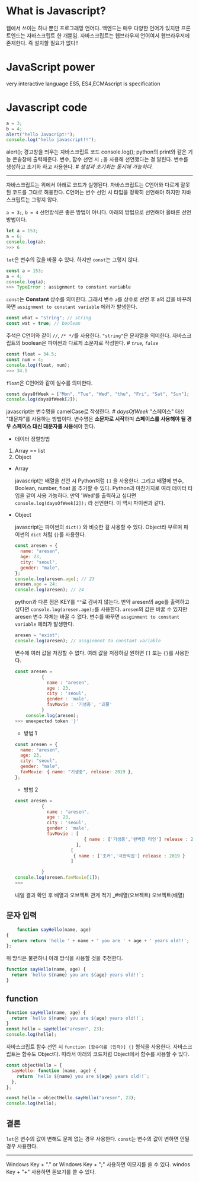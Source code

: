 # What is Javascript?

웹에서 쓰이는 하나 뿐인 프로그래밍 언어다.
백엔드는 매우 다양한 언어가 있지만 프론트엔드는 자바스크립트 한 개뿐임.
자바스크립트는 웹브라우저 언어여서 웹브라우저에 존재한다. 즉 설치할 필요가 없다!!

# JavaScript power

very interactive language
ES5, ES4,ECMAscript is specification

# Javascript code

```javascript
a = 3;
b = 4;
alert("hello Javacript!");
console.log("hello javascript!!");
```

alert(); 경고창을 띄우는 자바스크립트 코드
console.log(); python의 print와 같은 기능 콘솔창에 출력해준다.
변수, 함수 선언 시 `;`을 사용해 선언했다는 걸 알린다.
변수를 생성하고 초기화 하고 사용한다. _# 생성과 초기화는 동시에 가능하다._

---

자바스크립트는 위에서 아래로 코드가 실행된다.
자바스크립트는 C언어와 다르게 잘못된 코드를 그대로 허용한다.
C언어는 변수 선언 시 타입을 정확히 선언해야 하지만 자바스크립트는 그렇지 않다.

`a = 3;`, `b = 4` 선언방식은 좋은 방법이 아니다.
아래의 방법으로 선언해야 올바른 선언 방법이다.

```javascript
let a = 153;
a = 6;
console.log(a);
>>> 6
```

`let`은 변수의 값을 바꿀 수 있다.
하지만 `const`는 그렇지 않다.

```javascript
const a = 153;
a = 4;
console.log(a);
>>> TypeError : assignment to constant variable
```

`const`는 **Constant** 상수를 의미한다.
그래서 변수 `a`를 상수로 선언 후 a의 값을 바꾸려 하면 `assignment to constant variable` 에러가 발생한다.

```javascript
const what = "string"; // string
const wat = true; // boolean
```

주석은 C언어와 같이 `//`, `/* */`를 사용한다.
`"string"`은 문자열을 의미한다.
자바스크립트의 boolean은 파이썬과 다르게 소문자로 작성한다. _# `true`, `false`_

```javascript
const float = 34.5;
const num = 4;
console.log(float, num);
>>> 34.5
```

`float`은 C언어와 같이 실수를 의미한다.

```javascript
const daysOfWeek = ["Mon", "Tue", "Wed", "thu", "Fri", "Sat", "Sun"];
console.log(daysOfWeek[2]);
```

javascript는 변수명을 camelCase로 작성한다. _# daysOfWeek_
"스페이스" 대신 "대문자"를 사용하는 방법이다.
변수명은 **소문자로 시작**하며 **스페이스를 사용해야 될 경우 스페이스 대신 대문자를 사용**해야 한다.

- 데이터 정렬방법

1. Array == list
2. Object

- Array

  javascript는 배열을 선언 시 Python처럼 `[]` 을 사용한다.
  그리고 배열에 변수, Boolean, number, float 을 추가할 수 있다.
  Python과 마찬가지로 여러 데이터 타입을 같이 사용 가능하다.
  만약 'Wed'를 출력하고 싶다면 `console.log(daysOfWeek[2]);` 라 선언한다.
  이 역시 파이썬과 같다.

- Object

  javascript는 파이썬의 `dict()` 와 비슷한 걸 사용할 수 있다.
  Object라 부르며 파이썬의 `dict` 처럼 `{}`를 사용한다.

  ```javascript
  const aresen = {
    name: "aresen",
    age: 23,
    city: "seoul",
    gender: "male",
  };
  console.log(aresen.age); // 23
  aresen.age = 24;
  console.log(aresen); // 24
  ```

  python과 다른 점은 KEY를 `""`로 감싸지 않는다.
  만약 aresen의 age를 출력하고 싶다면 `console.log(aresen.age);`를 사용한다.
  `aresen`의 값은 바꿀 수 있지만 aresen 변수 자체는 바꿀 수 없다.
  변수를 바꾸면 `assginment to constant variable` 에러가 발생한다.

  ```javascript
  aresen = "exist";
  console.log(aresen); // assginment to constant variable
  ```

  변수에 여러 값을 저장할 수 없다. 여러 값을 저장하길 원하면 `[]` 또는 `{}`를 사용한다.

  ```javascript
  const aresen =
            {
              name : "aresen",
              age : 23,
              city : 'seoul',
              gender : 'male',
              favMovie : '기생충', '괴물'
            }
      console.log(aresen);
  >>> unexpected token '}'
  ```

  - 방법 1

  ```javascript
  const aresen = {
    name: "aresen",
    age: 23,
    city: "seoul",
    gender: "male",
    favMovie: { name: "기생충", release: 2019 },
  };
  ```

  - 방법 2

  ```javascript
  const aresen =
            {
              name : "aresen",
              age : 23,
              city : 'seoul',
              gender : 'male',
              favMovie : [
                			{ name : ['기생충','완벽한 타인'] release : 2019 }
                         ],
              		   [
              			{ name : ['조커','극한직업'] release : 2019 }
              		   ]

            }
  console.log(aresen.favMovie[1]);
  >>>
  ```

  내일 결과 확인 후 배열과 오브젝트 관계 적기 \_#배열(오브젝트) 오브젝트(배열)

## 문자 입력

```js
	function sayHello(name, age)
{
  return return 'hello ' + name + ' you are ' + age + ' years old!!';
};
```

위 방식은 불편하니 아래 방식을 사용할 것을 추천한다.

```js
function sayHello(name, age) {
  return `hello ${name} you are ${age} years old!!`;
}
```

## function

```js
function sayHello(name, age) {
  return `hello ${name} you are ${age} years old!!`;
}
const hello = sayHello("aresen", 23);
console.log(hello);
```

자바스크립트 함수 선언 시 `function [함수이름 (인자)] {}` 형식을 사용한다.
자바스크립트는 함수도 Object다. 따라서 아래의 코드처럼 Object에서 함수를 사용할 수 있다.

```js
const objectHello = {
  sayHello: function (name, age) {
    return `hello ${name} you are ${age} years old!!`;
  },
};

const hello = objectHello.sayHello("aresen", 23);
console.log(hello);
```

## 결론

`let`은 변수의 값이 변해도 문제 없는 경우 사용한다.
`const`는 변수의 값이 변하면 안될 경우 사용한다.

---

Windows Key + "." or Windows Key + ";" 사용하면 이모지를 쓸 수 있다.
windos Key + "+" 사용하면 돋보기를 쓸 수 있다.
